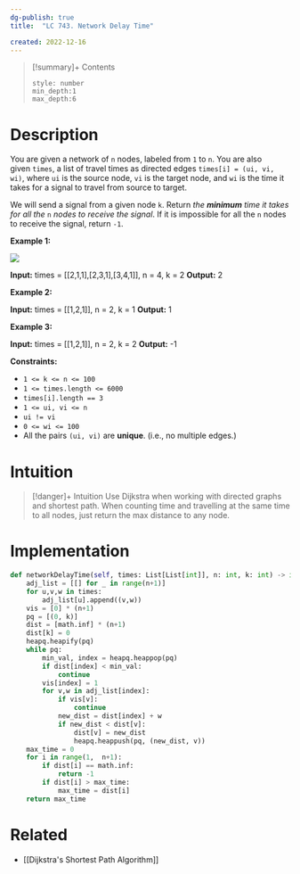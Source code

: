 ```yaml
---
dg-publish: true
title:  "LC 743. Network Delay Time"

created: 2022-12-16
---
```


>[!summary]+ Contents
>```toc
>style: number
>min_depth:1
>max_depth:6
>```

# Description
You are given a network of `n` nodes, labeled from `1` to `n`. You are also given `times`, a list of travel times as directed edges `times[i] = (ui, vi, wi)`, where `ui` is the source node, `vi` is the target node, and `wi` is the time it takes for a signal to travel from source to target.

We will send a signal from a given node `k`. Return _the **minimum** time it takes for all the_ `n` _nodes to receive the signal_. If it is impossible for all the `n` nodes to receive the signal, return `-1`.

**Example 1:**

![](https://assets.leetcode.com/uploads/2019/05/23/931_example_1.png)

**Input:** times = [[2,1,1],[2,3,1],[3,4,1]], n = 4, k = 2
**Output:** 2

**Example 2:**

**Input:** times = [[1,2,1]], n = 2, k = 1
**Output:** 1

**Example 3:**

**Input:** times = [[1,2,1]], n = 2, k = 2
**Output:** -1

**Constraints:**

-   `1 <= k <= n <= 100`
-   `1 <= times.length <= 6000`
-   `times[i].length == 3`
-   `1 <= ui, vi <= n`
-   `ui != vi`
-   `0 <= wi <= 100`
-   All the pairs `(ui, vi)` are **unique**. (i.e., no multiple edges.)

# Intuition

>[!danger]+ Intuition
>Use Dijkstra when working with directed graphs and shortest path. When counting time and travelling at the same time to all nodes, just return the max distance to any node.

# Implementation
```python
def networkDelayTime(self, times: List[List[int]], n: int, k: int) -> int:
	adj_list = [[] for _ in range(n+1)]
	for u,v,w in times:
		adj_list[u].append((v,w))
	vis = [0] * (n+1)
	pq = [(0, k)]
	dist = [math.inf] * (n+1)
	dist[k] = 0
	heapq.heapify(pq)
	while pq:
		min_val, index = heapq.heappop(pq)
		if dist[index] < min_val:
			continue
		vis[index] = 1
		for v,w in adj_list[index]:
			if vis[v]:
				continue
			new_dist = dist[index] + w
			if new_dist < dist[v]:
				dist[v] = new_dist
				heapq.heappush(pq, (new_dist, v))
	max_time = 0
	for i in range(1,  n+1):
		if dist[i] == math.inf:
			return -1
		if dist[i] > max_time:
			max_time = dist[i]
	return max_time
```

# Related
- [[Dijkstra's Shortest Path Algorithm]]